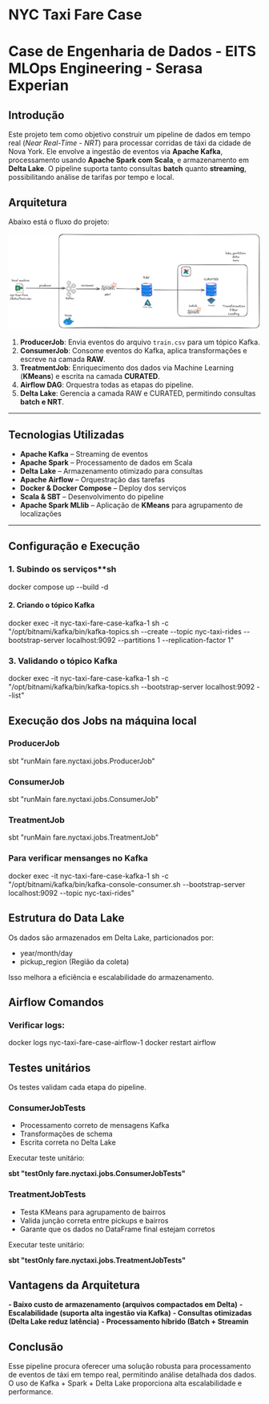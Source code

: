 # NYC Taxi Fare Case 
# Case de Engenharia de Dados  - EITS MLOps Engineering - Serasa Experian


## Introdução

Este projeto tem como objetivo construir um pipeline de dados em tempo real (*Near Real-Time - NRT*) para processar corridas de táxi da cidade de Nova York. Ele envolve a ingestão de eventos via **Apache Kafka**, processamento usando **Apache Spark com Scala**, e armazenamento em **Delta Lake**. O pipeline suporta tanto consultas **batch** quanto **streaming**, possibilitando análise de tarifas por tempo e local.

## Arquitetura

Abaixo está o fluxo do projeto:

![](docs/architecture.png)

1. **ProducerJob**: Envia eventos do arquivo `train.csv` para um tópico Kafka.
2. **ConsumerJob**: Consome eventos do Kafka, aplica transformações e escreve na camada **RAW**.
3. **TreatmentJob**: Enriquecimento dos dados via Machine Learning (**KMeans**) e escrita na camada **CURATED**.
4. **Airflow DAG**: Orquestra todas as etapas do pipeline.
5. **Delta Lake**: Gerencia a camada RAW e CURATED, permitindo consultas **batch e NRT**.

---

## **Tecnologias Utilizadas**

-  **Apache Kafka** – Streaming de eventos  
-  **Apache Spark** – Processamento de dados em Scala  
-  **Delta Lake** – Armazenamento otimizado para consultas  
-  **Apache Airflow** – Orquestração das tarefas  
-  **Docker & Docker Compose** – Deploy dos serviços  
-  **Scala & SBT** – Desenvolvimento do pipeline   
-  **Apache Spark MLlib** – Aplicação de **KMeans** para agrupamento de localizações

---

## **Configuração e Execução**

### 1. Subindo os serviços**sh
docker compose up --build -d

#### 2. Criando o tópico Kafka
docker exec -it nyc-taxi-fare-case-kafka-1 sh -c "/opt/bitnami/kafka/bin/kafka-topics.sh --create --topic nyc-taxi-rides --bootstrap-server localhost:9092 --partitions 1 --replication-factor 1"

### 3. Validando o tópico Kafka
docker exec -it nyc-taxi-fare-case-kafka-1 sh -c "/opt/bitnami/kafka/bin/kafka-topics.sh --bootstrap-server localhost:9092 --list"



## Execução dos Jobs na máquina local
### ProducerJob
sbt "runMain fare.nyctaxi.jobs.ProducerJob"

### ConsumerJob
sbt "runMain fare.nyctaxi.jobs.ConsumerJob"

### TreatmentJob
sbt "runMain fare.nyctaxi.jobs.TreatmentJob"


### Para verificar mensanges no Kafka
docker exec -it nyc-taxi-fare-case-kafka-1 sh -c "/opt/bitnami/kafka/bin/kafka-console-consumer.sh --bootstrap-server localhost:9092 --topic nyc-taxi-rides"


## Estrutura do Data Lake
Os dados são armazenados em Delta Lake, particionados por:

- year/month/day
- pickup_region (Região da coleta)

Isso melhora a eficiência e escalabilidade do armazenamento.


## Airflow Comandos
### Verificar logs: 
docker logs nyc-taxi-fare-case-airflow-1
docker restart airflow


## Testes unitários
Os testes validam cada etapa do pipeline.

### ConsumerJobTests
- Processamento correto de mensagens Kafka
- Transformações de schema
- Escrita correta no Delta Lake

Executar teste unitário:

**sbt "testOnly fare.nyctaxi.jobs.ConsumerJobTests"**


### TreatmentJobTests
- Testa KMeans para agrupamento de bairros
- Valida junção correta entre pickups e bairros
- Garante que os dados no DataFrame final estejam corretos

Executar teste unitário:

**sbt "testOnly fare.nyctaxi.jobs.TreatmentJobTests"**

## Vantagens da Arquitetura

**- Baixo custo de armazenamento (arquivos compactados em Delta)**
**- Escalabilidade (suporta alta ingestão via Kafka)**
**- Consultas otimizadas (Delta Lake reduz latência)**
**- Processamento híbrido (Batch + Streamin**


## Conclusão

Esse pipeline procura oferecer uma solução robusta para processamento de eventos de táxi 
em tempo real, permitindo análise detalhada dos dados. 
O uso de Kafka + Spark + Delta Lake proporciona alta escalabilidade e performance.